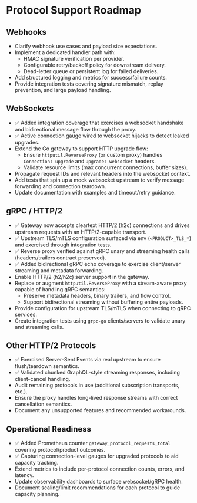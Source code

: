 # Protocol Support Roadmap

## Webhooks
- Clarify webhook use cases and payload size expectations.
- Implement a dedicated handler path with:
  - HMAC signature verification per provider.
  - Configurable retry/backoff policy for downstream delivery.
  - Dead-letter queue or persistent log for failed deliveries.
- Add structured logging and metrics for success/failure counts.
- Provide integration tests covering signature mismatch, replay prevention, and large payload handling.

## WebSockets
- ✅ Added integration coverage that exercises a websocket handshake and bidirectional message flow through the proxy.
- ✅ Active connection gauge wired to websocket hijacks to detect leaked upgrades.
- Extend the Go gateway to support HTTP upgrade flow:
  - Ensure `httputil.ReverseProxy` (or custom proxy) handles `Connection: upgrade` and `Upgrade: websocket` headers.
  - Validate resource limits (max concurrent connections, buffer sizes).
- Propagate request IDs and relevant headers into the websocket context.
- Add tests that spin up a mock websocket upstream to verify message forwarding and connection teardown.
- Update documentation with examples and timeout/retry guidance.

## gRPC / HTTP/2
- ✅ Gateway now accepts cleartext HTTP/2 (h2c) connections and drives upstream requests with an HTTP/2-capable transport.
- ✅ Upstream TLS/mTLS configuration surfaced via env (`<PRODUCT>_TLS_*`) and exercised through integration tests.
- ✅ Reverse proxy verified against gRPC unary and streaming health calls (headers/trailers contract preserved).
- ✅ Added bidirectional gRPC echo coverage to exercise client/server streaming and metadata forwarding.
- Enable HTTP/2 (h2/h2c) server support in the gateway.
- Replace or augment `httputil.ReverseProxy` with a stream-aware proxy capable of handling gRPC semantics:
  - Preserve metadata headers, binary trailers, and flow control.
  - Support bidirectional streaming without buffering entire payloads.
- Provide configuration for upstream TLS/mTLS when connecting to gRPC services.
- Create integration tests using `grpc-go` clients/servers to validate unary and streaming calls.

## Other HTTP/2 Protocols
- ✅ Exercised Server-Sent Events via real upstream to ensure flush/teardown semantics.
- ✅ Validated chunked GraphQL-style streaming responses, including client-cancel handling.
- Audit remaining protocols in use (additional subscription transports, etc.).
- Ensure the proxy handles long-lived response streams with correct cancellation semantics.
- Document any unsupported features and recommended workarounds.

## Operational Readiness
- ✅ Added Prometheus counter `gateway_protocol_requests_total` covering protocol/product outcomes.
- ✅ Capturing connection-level gauges for upgraded protocols to aid capacity tracking.
- Extend metrics to include per-protocol connection counts, errors, and latency.
- Update observability dashboards to surface websocket/gRPC health.
- Document scaling/limit recommendations for each protocol to guide capacity planning.
